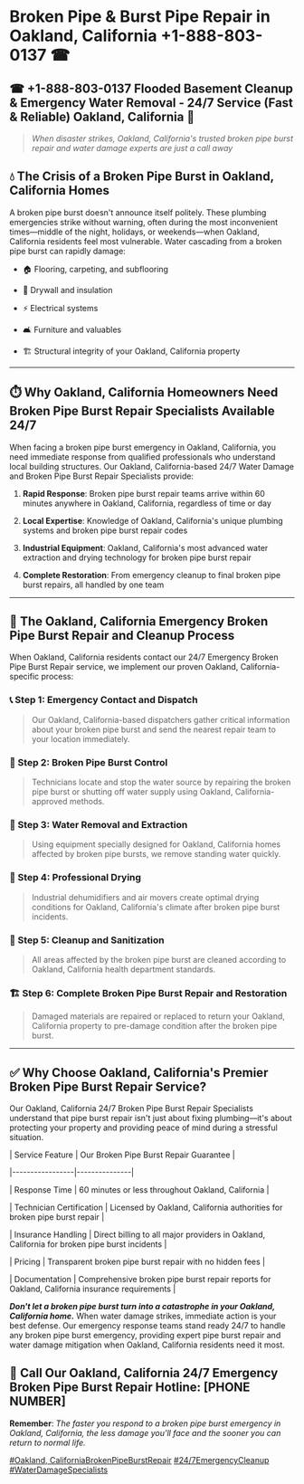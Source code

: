 # Broken Pipe & Burst Pipe Repair in Oakland, California +1-888-803-0137 ☎
## ☎ +1-888-803-0137  Flooded Basement Cleanup & Emergency Water Removal - 24/7 Service (Fast & Reliable) Oakland, California 🚨

> *When disaster strikes, Oakland, California's trusted broken pipe burst repair and water damage experts are just a call away*

## 💧 The Crisis of a Broken Pipe Burst in Oakland, California Homes

A broken pipe burst doesn't announce itself politely. These plumbing emergencies strike without warning, often during the most inconvenient times—middle of the night, holidays, or weekends—when Oakland, California residents feel most vulnerable. Water cascading from a broken pipe burst can rapidly damage:

* 🏠 Flooring, carpeting, and subflooring
* 🧱 Drywall and insulation
* ⚡ Electrical systems
* 🛋️ Furniture and valuables
* 🏗️ Structural integrity of your Oakland, California property

---

## ⏱️ Why Oakland, California Homeowners Need Broken Pipe Burst Repair Specialists Available 24/7

When facing a broken pipe burst emergency in Oakland, California, you need immediate response from qualified professionals who understand local building structures. Our Oakland, California-based 24/7 Water Damage and Broken Pipe Burst Repair Specialists provide:

1. **Rapid Response**: Broken pipe burst repair teams arrive within 60 minutes anywhere in Oakland, California, regardless of time or day
2. **Local Expertise**: Knowledge of Oakland, California's unique plumbing systems and broken pipe burst repair codes
3. **Industrial Equipment**: Oakland, California's most advanced water extraction and drying technology for broken pipe burst repair
4. **Complete Restoration**: From emergency cleanup to final broken pipe burst repairs, all handled by one team

---

## 🔧 The Oakland, California Emergency Broken Pipe Burst Repair and Cleanup Process

When Oakland, California residents contact our 24/7 Emergency Broken Pipe Burst Repair service, we implement our proven Oakland, California-specific process:

### 📞 Step 1: Emergency Contact and Dispatch
> Our Oakland, California-based dispatchers gather critical information about your broken pipe burst and send the nearest repair team to your location immediately.

### 🚿 Step 2: Broken Pipe Burst Control
> Technicians locate and stop the water source by repairing the broken pipe burst or shutting off water supply using Oakland, California-approved methods.

### 🌊 Step 3: Water Removal and Extraction
> Using equipment specially designed for Oakland, California homes affected by broken pipe bursts, we remove standing water quickly.

### 💨 Step 4: Professional Drying
> Industrial dehumidifiers and air movers create optimal drying conditions for Oakland, California's climate after broken pipe burst incidents.

### 🧼 Step 5: Cleanup and Sanitization
> All areas affected by the broken pipe burst are cleaned according to Oakland, California health department standards.

### 🏗️ Step 6: Complete Broken Pipe Burst Repair and Restoration
> Damaged materials are repaired or replaced to return your Oakland, California property to pre-damage condition after the broken pipe burst.

---

## ✅ Why Choose Oakland, California's Premier Broken Pipe Burst Repair Service?

Our Oakland, California 24/7 Broken Pipe Burst Repair Specialists understand that pipe burst repair isn't just about fixing plumbing—it's about protecting your property and providing peace of mind during a stressful situation.

| Service Feature | Our Broken Pipe Burst Repair Guarantee |
|-----------------|---------------|
| Response Time | 60 minutes or less throughout Oakland, California |
| Technician Certification | Licensed by Oakland, California authorities for broken pipe burst repair |
| Insurance Handling | Direct billing to all major providers in Oakland, California for broken pipe burst incidents |
| Pricing | Transparent broken pipe burst repair with no hidden fees |
| Documentation | Comprehensive broken pipe burst repair reports for Oakland, California insurance requirements |

***Don't let a broken pipe burst turn into a catastrophe in your Oakland, California home.*** When water damage strikes, immediate action is your best defense. Our emergency response teams stand ready 24/7 to handle any broken pipe burst emergency, providing expert pipe burst repair and water damage mitigation when Oakland, California residents need it most.

## 📱 Call Our Oakland, California 24/7 Emergency Broken Pipe Burst Repair Hotline: [PHONE NUMBER]

**Remember**: *The faster you respond to a broken pipe burst emergency in Oakland, California, the less damage you'll face and the sooner you can return to normal life.*

[#Oakland, CaliforniaBrokenPipeBurstRepair](#) [#24/7EmergencyCleanup](#) [#WaterDamageSpecialists](#)